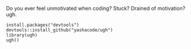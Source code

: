 Do you ever feel unmotivated when coding? Stuck? Drained of motivation? ugh.

~~~
install.packages("devtools") 
devtools::install_github("yashacode/ugh")
library(ugh)
ugh()
~~~
